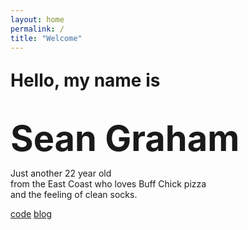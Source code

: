 ```yaml
---
layout: home
permalink: /
title: "Welcome"
---
```


<link rel="stylesheet" href="{{ site.url }}/css/main.css">

<h1 style="line-height:10px;">Hello, my name is<h1>
<h1 style="font-size:400%; line-height:20px;"><a href="/about" style="text-decoration: none">Sean Graham</a></h1>
<body>
	<div style="float: left;"> Just another&nbsp;</div>
	<div id="textslide">22 year old</div>
	from the East Coast who loves Buff Chick pizza <br>
	and the feeling of clean socks. <br>
	<p>
	<div style="position:absolute; align:center;">
		<a href="/code">code</a>
		<a href="/blog">blog</a>
	</div>
	</p>
</body>

